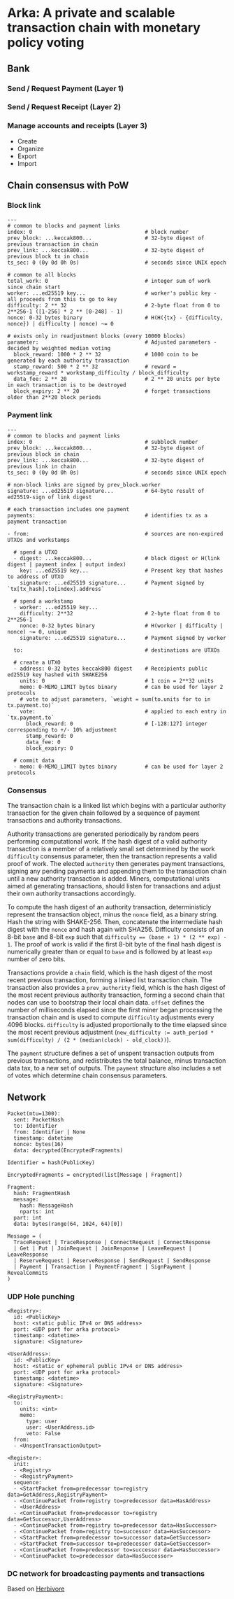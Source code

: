 
# Arka: A private and scalable transaction chain with monetary policy voting

## Bank

### Send / Request Payment (Layer 1)

### Send / Request Receipt (Layer 2)

### Manage accounts and receipts (Layer 3)

- Create
- Organize
- Export
- Import

## Chain consensus with PoW

### Block link

    ---
    # common to blocks and payment links
    index: 0                                    # block number
    prev_block: ...keccak800...                 # 32-byte digest of previous transaction in chain
    prev_link: ...keccak800...                  # 32-byte digest of previous block tx in chain
    ts_sec: 0 (0y 0d 0h 0s)                     # seconds since UNIX epoch

    # common to all blocks
    total_work: 0                               # integer sum of work since chain start
    worker: ...ed25519 key...                   # worker's public key - all proceeds from this tx go to key
    difficulty: 2 ** 32                         # 2-byte float from 0 to 2**256-1 ([1-256] * 2 ** [0-248] - 1)
    nonce: 0-32 bytes binary                    # H(H({tx} - {difficulty, nonce}) | difficulty | nonce) ~= 0

    # exists only in readjustment blocks (every 10000 blocks)
    parameter:                                  # Adjusted parameters - decided by weighted median voting
      block_reward: 1000 * 2 ** 32              # 1000 coin to be generated by each authority transaction
      stamp_reward: 500 * 2 ** 32               # reward = workstamp_reward * workstamp_difficulty / block_difficulty
      data_fee: 2 ** 20                         # 2 ** 20 units per byte in each transaction is to be destroyed
      block_expiry: 2 ** 20                     # forget transactions older than 2**20 block periods
    
### Payment link

    ---
    # common to blocks and payment links
    index: 0                                    # subblock number
    prev_block: ...keccak800...                 # 32-byte digest of previous block in chain
    prev_link: ...keccak800...                  # 32-byte digest of previous link in chain
    ts_sec: 0 (0y 0d 0h 0s)                     # seconds since UNIX epoch

    # non-block links are signed by prev_block.worker
    signature: ...ed25519 signature...          # 64-byte result of ed25519-sign of link digest

    # each transaction includes one payment
    payments:                                   # identifies tx as a payment transaction

    - from:                                     # sources are non-expired UTXOs and workstamps

      # spend a UTXO
      - digest: ...keccak800...                 # block digest or H(link digest | payment index | output index)
        key: ...ed25519 key...                  # Present key that hashes to address of UTXO
        signature: ...ed25519 signature...      # Payment signed by `tx[tx_hash].to[index].address`

      # spend a workstamp
      - worker: ...ed25519 key...
        difficulty: 2**32                       # 2-byte float from 0 to 2**256-1
        nonce: 0-32 bytes binary                # H(worker | difficulty | nonce) ~= 0, unique
        signature: ...ed25519 signature...      # Payment signed by worker

      to:                                       # destinations are UTXOs

      # create a UTXO
      - address: 0-32 bytes keccak800 digest    # Receipients public ed25519 key hashed with SHAKE256
        units: 0                                # 1 coin = 2**32 units
        memo: 0-MEMO_LIMIT bytes binary         # can be used for layer 2 protocols
        # vote to adjust parameters, `weight = sum(to.units for to in tx.payment.to)`
        vote:                                   # applied to each entry in `tx.payment.to`
          block_reward: 0                       # [-128:127] integer corresponding to +/- 10% adjustment
          stamp_reward: 0
          data_fee: 0
          block_expiry: 0

      # commit data
      - memo: 0-MEMO_LIMIT bytes binary         # can be used for layer 2 protocols


### Consensus

The transaction chain is a linked list which begins with a particular authority transaction for the given chain followed by a sequence of payment transactions and authority transactions.

Authority transactions are generated periodically by random peers performing computational work.  If the hash digest of a valid authority transaction is a member of a relatively small set determined by the work `difficulty` consensus parameter, then the transaction represents a valid proof of work.  The elected `authority` then generates payment transactions, signing any pending payments and appending them to the transaction chain until a new authority transaction is added.  Miners, computational units aimed at generating transactions, should listen for transactions and adjust their own authority transactions accordingly.

To compute the hash digest of an authority transaction, deterministicly represent the transaction object, minus the `nonce` field, as a binary string.  Hash the string with SHAKE-256.  Then, concatenate the intermediate hash digest with the `nonce` and hash again with SHA256.  Difficulty consists of an 8-bit `base` and 8-bit `exp` such that `difficulty == (base + 1) * (2 ** exp) - 1`.  The proof of work is valid if the first 8-bit byte of the final hash digest is numerically greater than or equal to `base` and is followed by at least `exp` number of zero bits.

Transactions provide a `chain` field, which is the hash digest of the most recent previous transaction, forming a linked list transaction chain.  The transaction also provides a `prev_authority` field, which is the hash digest of the most recent previous authority transaction, forming a second chain that nodes can use to bootstrap their local chain data.  `offset` defines the number of milliseconds elapsed since the first miner began processing the transaction chain and is used to compute `difficulty` adjustments every 4096 blocks.  `difficulty` is adjusted proportionally to the time elapsed since the most recent previous adjustment (`new_difficulty := auth_period * sum(difficulty) / (2 * (median(clock) - old_clock))`).

The `payment` structure defines a set of unspent transaction outputs from previous transactions, and redistributes the total balance, minus transaction data tax, to a new set of outputs.  The `payment` structure also includes a set of votes which determine chain consensus parameters.  


## Network

    Packet(mtu=1300):
      sent: PacketHash
      to: Identifier
      from: Identifier | None
      timestamp: datetime
      nonce: bytes(16)
      data: decrypted(EncryptedFragments)

    Identifier = hash(PublicKey)

    EncryptedFragments = encrypted(list[Message | Fragment])

    Fragment:
      hash: FragmentHash
      message:
        hash: MessageHash
        nparts: int
      part: int
      data: bytes(range(64, 1024, 64)[0])
    
    Message = (
      TraceRequest | TraceResponse | ConnectRequest | ConnectResponse
      | Get | Put | JoinRequest | JoinResponse | LeaveRequest | LeaveResponse
      | ReserveRequest | ReserveResponse | SendRequest | SendResponse
      | Payment | Transaction | PaymentFragment | SignPayment | RevealCommits
    )

### UDP Hole punching

    <Registry>:
      id: <PublicKey>
      host: <static public IPv4 or DNS address>
      port: <UDP port for arka protocol>
      timestamp: <datetime>
      signature: <Signature>

    <UserAddress>:
      id: <PublicKey>
      host: <static or ephemeral public IPv4 or DNS address>
      port: <UDP port for arka protocol>
      timestamp: <datetime>
      signature: <Signature>

    <RegistryPayment>:
      to:
        units: <int>
        memo:
          type: user
          user: <UserAddress.id>
          veto: False
      from:
      - <UnspentTransactionOutput>

    <Register>:
      init:
      - <Registry>
      - <RegistryPayment>
      sequence:
      - <StartPacket from=predecessor to=registry data=GetAddress,RegistryPayment>
      - <ContinuePacket from=registry to=predecessor data=HasAddress>
      - <UserAddress>
      - <ContinuePacket from=predecessor to=registry data=GetSuccessor,UserAddress>
      - <ContinuePacket from=registry to=predecessor data=HasSuccessor>
      - <ContinuePacket from=registry to=successor data=HasSuccessor>
      - <StartPacket from=predecessor to=successor data=GetSuccessor>
      - <StartPacket from=successor to=predecessor data=GetSuccessor>
      - <ContinuePacket from=predecessor to=successor data=HasSuccessor>
      - <ContinuePacket to=predecessor data=HasSuccessor>
      

### DC network for broadcasting payments and transactions

Based on [Herbivore](https://www.cs.cornell.edu/people/egs/herbivore/herbivore.pdf)
